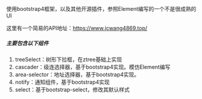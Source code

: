 使用bootstrap4框架，以及其他开源插件，参照Element编写的一个不是很成熟的UI

这里有一个简易的API地址：https://www.jcwang4869.top/

##### 主要包含以下组件

1. treeSelect：树形下拉框，在ztree基础上实现
2. cascader：级连选择器，基于bootstrap4实现。模仿Element编写
3. area-selector：地址选择器，基于bootstrap4实现。
4. notify：通知组件，基于bootstrap4实现
5. select：基于bootstrap-select，修改其默认样式